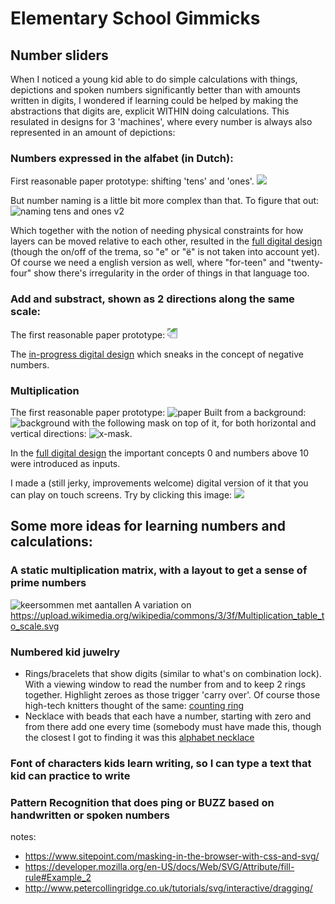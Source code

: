 # Elementary School Gimmicks

## Number sliders
When I noticed a young kid able to do simple calculations with things, depictions and spoken numbers significantly better than with amounts written in digits, I wondered if learning could be helped by making the abstractions that digits are, explicit WITHIN doing calculations. This resulated in designs for 3 'machines', where every number is always also represented in an amount of depictions:

### Numbers expressed in the alfabet (in Dutch):

First reasonable paper prototype: shifting 'tens' and 'ones'.
<img src="https://raw.githubusercontent.com/steltenpower/ElementarySchoolGimmicks/master/getallenuitspreker_samengesteld.jpg">

But number naming is a little bit more complex than that. To figure that out:
![naming tens and ones v2](https://raw.githubusercontent.com/steltenpower/ElementarySchoolGimmicks/master/getallenuitspreker.jpg)

Which together with the notion of needing physical constraints for how layers can be moved relative to each other, resulted in the [full digital design](https://github.com/steltenpower/ElementarySchoolGimmicks/blob/master/getal_in_letters_v0.svg) (though the on/off of the trema, so "e" or "ë" is not taken into account yet). Of course we need a english version as well, where "for-teen" and "twenty-four" show there's irregularity in the order of things in that language too.

### Add and substract, shown as 2 directions along the same scale:
The first reasonable paper prototype: <img src="https://raw.githubusercontent.com/steltenpower/ElementarySchoolGimmicks/master/IMG_20230328_233125596.jpg" style="transform:rotate(180deg)">

The [in-progress digital design](https://github.com/steltenpower/ElementarySchoolGimmicks/blob/master/AddSubtract.svg) which sneaks in the concept of negative numbers.

### Multiplication<a name="multiplication"></a>
The first reasonable paper prototype: ![paper](https://raw.githubusercontent.com/steltenpower/ElementarySchoolGimmicks/master/IMG_20200501_203637563.jpg)
Built from a background:
![background](https://raw.githubusercontent.com/steltenpower/ElementarySchoolGimmicks/master/multiply_background.jpg)
with the following mask on top of it, for both horizontal and vertical directions:
![x-mask](https://raw.githubusercontent.com/steltenpower/ElementarySchoolGimmicks/master/horizontal_sliding_mask.jpg).

In the [full digital design](https://github.com/steltenpower/ElementarySchoolGimmicks/blob/master/muliplier.svg) the important concepts 0 and numbers above 10 were introduced as inputs.

I made a (still jerky, improvements welcome) digital version of it that you can play on touch screens. Try by clicking this image: <a title="play !" href="https://steltenpower.github.io/ElementarySchoolGimmicks/sliding_calculators_multiplication.html">
<img src="https://repository-images.githubusercontent.com/217832815/2aec6500-1022-11eb-952a-1796fdb14235"></a>

## Some more ideas for learning numbers and calculations:

### A static multiplication matrix, with a layout to get a sense of prime numbers <a name="multiplication_static"></a>
![keersommen met aantallen](https://github.com/steltenpower/ElementarySchoolGimmicks/blob/master/keersommen_met_aantallen.jpg)
A variation on https://upload.wikimedia.org/wikipedia/commons/3/3f/Multiplication_table_to_scale.svg

### Numbered kid juwelry
- Rings/bracelets that show digits (similar to what's on combination lock). With a viewing window to read the number from and to keep 2 rings together. Highlight zeroes as those trigger 'carry over'. Of course those high-tech knitters thought of the same: [counting ring](https://www.youtube.com/watch?v=ZLnXdEWwikk)
- Necklace with beads that each have a number, starting with zero and from there add one every time (somebody must have made this, though the closest I got to finding it was this [alphabet necklace](https://rhythmsofplay.com/alphabet-bead-necklace-craft-for-kids/)

### Font of characters kids learn writing, so I can type a text that kid can practice to write

### Pattern Recognition that does ping or BUZZ based on handwritten or spoken numbers


notes:
- https://www.sitepoint.com/masking-in-the-browser-with-css-and-svg/
- https://developer.mozilla.org/en-US/docs/Web/SVG/Attribute/fill-rule#Example_2
- http://www.petercollingridge.co.uk/tutorials/svg/interactive/dragging/


